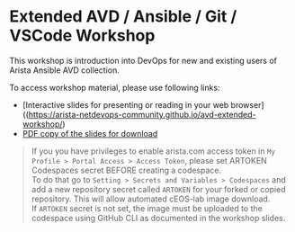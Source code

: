 # Extended AVD / Ansible / Git / VSCode Workshop

This workshop is introduction into DevOps for new and existing users of Arista Ansible AVD collection.  

To access workshop material, please use following links:

- [Interactive slides for presenting or reading in your web browser]((https://arista-netdevops-community.github.io/avd-extended-workshop/)
- [PDF copy of the slides for download](https://github.com/arista-netdevops-community/avd-extended-workshop/blob/gh-pages/avd_extended_workshop.pdf)

> If you you have privileges to enable arista.com access token in `My Profile > Portal Access > Access Token`, please set ARTOKEN Codespaces secret BEFORE creating a codespace.  
> To do that go to `Setting > Secrets and Variables > Codespaces` and add a new repository secret called `ARTOKEN` for your forked or copied repository. This will allow automated cEOS-lab image download.  
> If `ARTOKEN` secret is not set, the image must be uploaded to the codespace using GitHub CLI as documented in the workshop slides.
